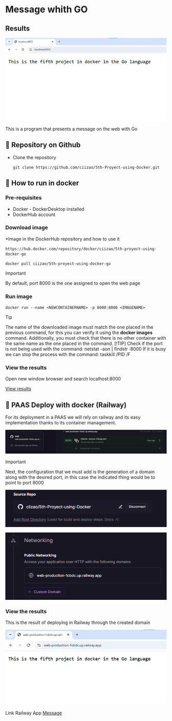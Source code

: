 # Message whith GO
## Results

<p align="center">
    <img src="Public/Images/Resultado.png" alt="Result ">
</p>

This is a program that presents a message on the web with Go

## :open_book: Repository on Github
* Clone the repository

    ```
    git clone https://github.com/ciizao/5th-Proyect-using-Docker.git
    ```

## :rocket: How to run in docker
### Pre-requisites
* Docker - DockerDesktop installed
* DockerHub account
### Download image

*Image in the DockerHub repository and how to use it

```
https://hub.docker.com/repository/docker/ciizao/5th-proyect-using-docker-go
```
```
docker pull ciizao/5th-proyect-using-docker-go
```
> [!IMPORTANT]
> By default, port 8000 is the one assigned to open the web page
### Run image
```
docker run --name <NEWCONTAINERNAME> -p 8000:8000 <IMAGENAME>
```
> [!TIP]
> The name of the downloaded image must match the one placed in the previous command, for this you can verify it using the **docker images** command. Additionally, you must check that there is no other container with the same name as the one placed in the command.
> [!TIP]
> Check if the port is not being used with the command: netstat -aon | findstr :8000
> If it is busy we can stop the process with the command: taskkill /PID <PID> /F

### View the results
Open new window browser and search localhost:8000

[View results](#results)

## :light_rail: PAAS Deploy with docker (Railway)
For its deployment in a PAAS we will rely on railway and its easy implementation thanks to its container management. 

![Railway Service](Public/Images/Railway1.png "Service")


> [!IMPORTANT]
> Next, the configuration that we must add is the generation of a domain along with the desired port, in this case the indicated thing would be to point to port 8000

![Generate Domain](Public/Images/Railway4.png "Domain")

![Generate Domain](Public/Images/Railway2.png "Domain")

### View the results

This is the result of deploying in Railway through the created domain

![Result Railway](Public/Images/RailwayResult.png "Domain")


Link Railway App
[Message](https://web-production-1cbdc.up.railway.app "click for visit")